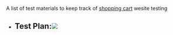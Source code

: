 A list of test materials to keep track of [shopping cart](https://another-nodejs-shopping-cart.herokuapp.com/) wesite testing

- ## Test Plan:![](https://github.com/zarashima/test-materials/blob/master/Shopping%20Cart%20Test%20Plan.png)
